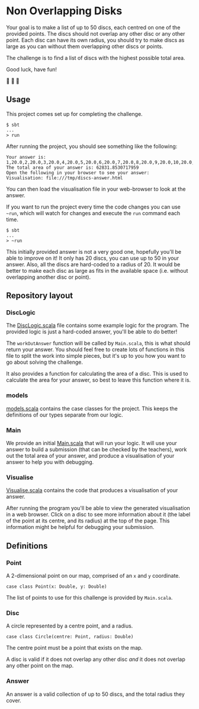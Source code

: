 Non Overlapping Disks
=====================

Your goal is to make a list of up to 50 discs, each centred on one of
the provided points. The discs should not overlap any other disc or
any other point.  Each disc can have its own radius, you should try to
make discs as large as you can without them overlapping other discs or
points.

The challenge is to find a list of discs with the highest possible
total area.

Good luck, have fun!

:tada: :tada: :tada:

## Usage

This project comes set up for completing the challenge.

    $ sbt
    ...
    > run

After running the project, you should see something like the
following:

    Your answer is: 1,20.0,2,20.0,3,20.0,4,20.0,5,20.0,6,20.0,7,20.0,8,20.0,9,20.0,10,20.0,11,20.0,12,20.0,13,20.0,14,20.0,15,20.0,16,20.0,17,20.0,18,20.0,19,20.0,20,20.0,21,20.0,22,20.0,23,20.0,24,20.0,25,20.0,26,20.0,27,20.0,28,20.0,29,20.0,30,20.0,31,20.0,32,20.0,33,20.0,34,20.0,35,20.0,36,20.0,37,20.0,38,20.0,39,20.0,40,20.0,41,20.0,42,20.0,43,20.0,44,20.0,45,20.0,46,20.0,47,20.0,48,20.0,49,20.0,50,20.0
    The total area of your answer is: 62831.8530717959
    Open the following in your browser to see your answer:
    Visualisation: file:///tmp/discs-answer.html

You can then load the visualisation file in your web-browser to look
at the answer.

If you want to run the project every time the code changes you can use
`~run`, which will watch for changes and execute the `run` command
each time.

    $ sbt
    ...
    > ~run

This initially provided answer is not a very good one, hopefully
you'll be able to improve on it! It only has 20 discs, you can use up
to 50 in your answer.  Also, all the discs are hard-coded to a radius
of 20. It would be better to make each disc as large as fits in the
available space (i.e. without overlapping another disc or point).

## Repository layout

### DiscLogic

The [DiscLogic.scala](src/main/scala/discs/DiscLogic.scala) file
contains some example logic for the program. The provided logic is
just a hard-coded answer, you'll be able to do better!

The `workOutAnswer` function will be called by `Main.scala`, this is
what should return your answer. You should feel free to create lots of
functions in this file to split the work into simple pieces, but it's
up to you how you want to go about solving the challenge.

It also provides a function for calculating the area of a disc. This
is used to calculate the area for your answer, so best to leave this
function where it is.

### models

[models.scala](src/main/scala/discs/models.scala) contains the case
classes for the project. This keeps the definitions of our types
separate from our logic.

### Main

We provide an initial [Main.scala](src/main/scala/discs/Main.scala)
that will run your logic. It will use your answer to build a
submission (that can be checked by the teachers), work out the total
area of your answer, and produce a visualisation of your answer to
help you with debugging.

### Visualise

[Visualise.scala](src/main/scala/discs/Visualise.scala) contains the
code that produces a visualisation of your answer.

After running the program you'll be able to view the generated
visualisation in a web browser. Click on a disc to see more
information about it (the label of the point at its centre, and its
radius) at the top of the page. This information might be helpful for
debugging your submission.

## Definitions

### Point

A 2-dimensional point on our map, comprised of an `x` and `y`
coordinate.

    case class Point(x: Double, y: Double)

The list of points to use for this challenge is provided by
`Main.scala`.

### Disc

A circle represented by a centre point, and a radius.

    case class Circle(centre: Point, radius: Double)

The centre point must be a point that exists on the map.

A disc is valid if it does not overlap any other disc *and* it does
not overlap any other point on the map.

### Answer

An answer is a valid collection of up to 50 discs, and the total
radius they cover.

